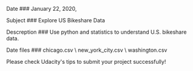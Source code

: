 Date ### ‎January ‎22, ‎2020, 

Subject ### Explore US Bikeshare Data

Descreption ### Use python and statistics to understand U.S. bikeshare data.

Date files ### chicago.csv \ new_york_city.csv \ washington.csv

Please check Udacity's tips to submit your project successfully!

